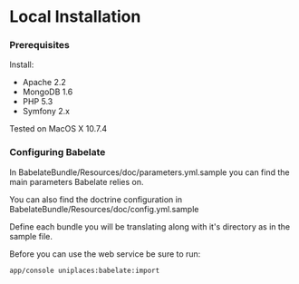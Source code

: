 Local Installation
==================

### Prerequisites

Install:

* Apache 2.2
* MongoDB 1.6
* PHP 5.3
* Symfony 2.x

Tested on MacOS X 10.7.4

### Configuring Babelate

In BabelateBundle/Resources/doc/parameters.yml.sample you can find the main parameters Babelate relies on.

You can also find the doctrine configuration in BabelateBundle/Resources/doc/config.yml.sample

Define each bundle you will be translating along with it's directory as in the sample file.

Before you can use the web service be sure to run:
    
    app/console uniplaces:babelate:import
